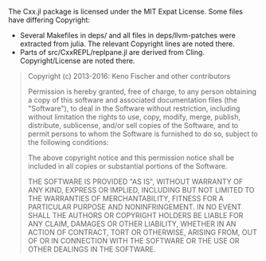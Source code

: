 The Cxx.jl package is licensed under the MIT Expat License.
Some files have differing Copyright:
  - Several Makefiles in deps/ and all files in deps/llvm-patches
    were extracted from julia. The relevant Copyright lines are noted
    there.
  - Parts of src/CxxREPL/replpane.jl are derived from Cling. Copyright/License
    are noted there.

> Copyright (c) 2013-2016: Keno Fischer and other contributors
>
> Permission is hereby granted, free of charge, to any person obtaining
> a copy of this software and associated documentation files (the
> "Software"), to deal in the Software without restriction, including
> without limitation the rights to use, copy, modify, merge, publish,
> distribute, sublicense, and/or sell copies of the Software, and to
> permit persons to whom the Software is furnished to do so, subject to
> the following conditions:
>
> The above copyright notice and this permission notice shall be
> included in all copies or substantial portions of the Software.
>
> THE SOFTWARE IS PROVIDED "AS IS", WITHOUT WARRANTY OF ANY KIND,
> EXPRESS OR IMPLIED, INCLUDING BUT NOT LIMITED TO THE WARRANTIES OF
> MERCHANTABILITY, FITNESS FOR A PARTICULAR PURPOSE AND NONINFRINGEMENT.
> IN NO EVENT SHALL THE AUTHORS OR COPYRIGHT HOLDERS BE LIABLE FOR ANY
> CLAIM, DAMAGES OR OTHER LIABILITY, WHETHER IN AN ACTION OF CONTRACT,
> TORT OR OTHERWISE, ARISING FROM, OUT OF OR IN CONNECTION WITH THE
> SOFTWARE OR THE USE OR OTHER DEALINGS IN THE SOFTWARE.
